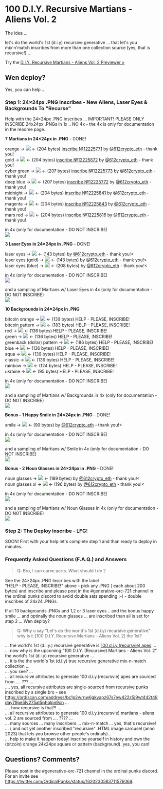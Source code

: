 # 100 D.I.Y. Recursive Martians - Aliens Vol. 2


The idea ...

let's do the world's 1st (d.i.y) recursive generative ...
that let's you mix'n'match inscribes from more than one collection source (yes, that is recursive!) ...

Try the [D.I.Y. Recursive Martians - Aliens Vol. 2 Previewer »](https://ordbase.github.io/generative-orc-721/diymartians)



## Wen deploy?

Yes, you can help ...

### Step 1:  24×24px .PNG Inscribes - New Aliens, Laser Eyes & Backgrounds To "Recurse"

Help with the 24×24px .PNG inscribes ...      IMPORTANT! PLEASE ONLY INSCRIBE 24x24px .PNGs in 1x .. NO 4x -  the 4x is only for documentation in the readme page.


**7 Martians in 24×24px in .PNG**   - DONE!

orange -> ![](i/orange.png)  <- (204 bytes)   [inscribe №12225771](https://www.ord.io/12225771)  by  [@612crypto_eth](https://twitter.com/612crypto_eth) - thank you!<br>
gold       ->   ![](i/gold.png)  <-  (204 bytes)  [inscribe №12225872](https://www.ord.io/12225872)  by [@612crypto_eth](https://twitter.com/612crypto_eth) - thank you!<br>
cyber green  ->  ![](i/cybergreen.png)  <-  (207 bytes)  [inscribe №12225773](https://www.ord.io/12225773) by  [@612crypto_eth](https://twitter.com/612crypto_eth) - thank you!<br>
deep blue   ->   ![](i/deepblue.png)  <- (207 bytes)    [inscribe №12225772](https://www.ord.io/12225772) by  [@612crypto_eth](https://twitter.com/612crypto_eth) - thank you!<br>
midnight   ->    ![](i/midnight.png)  <- (204 bytes)  [inscribe №12225841](https://www.ord.io/12225841) by [@612crypto_eth](https://twitter.com/612crypto_eth) - thank you!<br>
magenta    ->    ![](i/magenta.png)  <- (204 bytes)   [inscribe №12225843](https://www.ord.io/12225843)    by  [@612crypto_eth](https://twitter.com/612crypto_eth) - thank you!<br>
mars red -> ![](i/marsred.png)  <- (204 bytes)   [inscribe №12225816](https://www.ord.io/12225816) by [@612crypto_eth](https://twitter.com/612crypto_eth) - thank you!




in 4x  (only for documentation - DO NOT INSCRIBE)<br>
![](i/martians@4x.png)



**3 Laser Eyes in 24×24px in .PNG**   - DONE!

laser eyes -> ![](i/lasereyes.png)  <- (143 bytes) by  [@612crypto_eth](https://twitter.com/612crypto_eth) - thank you!<<br>
laser eyes (gold) ->  ![](i/lasereyes-gold.png)  <- (143 bytes) by  [@612crypto_eth](https://twitter.com/612crypto_eth) - thank you!<<br>
laser eyes (blue) ->  ![](i/lasereyes-blue.png)  <- (208 bytes) by  [@612crypto_eth](https://twitter.com/612crypto_eth) - thank you!<


in 4x  (only for documentation - DO NOT INSCRIBE)<br>
![](i/lasereyes@4x.png)

and a sampling of Martians w/ Laser Eyes in 4x  (only for documentation - DO NOT INSCRIBE)<br>
![](i/martians-lasereyes@4x.png)



**10 Backgrounds in 24×24px in .PNG**


bitcoin orange -> ![](i/background-bitcoin-orange.png)   <- (136 bytes) HELP - PLEASE, INSCRIBE!<br>
bitcoin pattern -> ![](i/background-bitcoin-pattern.png)  <- (183 bytes) HELP - PLEASE, INSCRIBE!<br>
red             -> ![](i/background-red.png)   <- (136 bytes) HELP - PLEASE, INSCRIBE!<br>
green           -> ![](i/background-green.png)  <- (136 bytes) HELP - PLEASE, INSCRIBE!<br>
greenback (dollar) pattern  -> ![](i/background-dollar-pattern.png)  <-  (186 bytes) HELP - PLEASE, INSCRIBE!<br>
blue  ->  ![](i/background-blue.png)  <- (136 bytes) HELP - PLEASE, INSCRIBE!<br>
aqua  ->  ![](i/background-aqua.png)  <- (136 bytes) HELP - PLEASE, INSCRIBE!<br>
classic -> ![](i/background-classic.png)  <- (136 bytes) HELP - PLEASE, INSCRIBE!<br>
rainbow  ->  ![](i/background-rainbow.png)  <- (124 bytes) HELP - PLEASE, INSCRIBE!<br>
ukraine  -> ![](i/background-ukraine.png)   <- (95 bytes) HELP - PLEASE, INSCRIBE!



in 4x  (only for documentation - DO NOT INSCRIBE)<br>
![](i/backgrounds@4x.png)

and a sampling of  Martians w/ Backgrounds in 4x (only for documentation - DO NOT INSCRIBE)<br>
![](i/martians-backgrounds@4x.png)





**Bonus - 1 Happy Smile in 24×24px in .PNG**  - DONE!

smile -> ![](i/smile.png)  <- (90 bytes) by  [@612crypto_eth](https://twitter.com/612crypto_eth) - thank you!<


in 4x (only for documentation - DO NOT INSCRIBE)<br>
![](i/smile@4x.png)

and a sampling of  Martians w/ Smile in 4x (only for documentation - DO NOT INSCRIBE)<br>
![](i/martians-smile@4x.png)


**Bonus -  2 Noun Glasses in 24×24px in .PNG**  - DONE!

noun glasses      -> ![](i/noun-glasses.png)   <- (189 bytes) by  [@612crypto_eth](https://twitter.com/612crypto_eth) - thank you!<<br>
noun glasses xl   ->  ![](i/noun-glasses_xl.png)  <- (196 bytes) by  [@612crypto_eth](https://twitter.com/612crypto_eth) - thank you!<


in 4x (only for documentation - DO NOT INSCRIBE)<br>
![](i/noun-glasses@4x.png)

and a sampling of Martians w/ Noun Glasses in 4x (only for documentation - DO NOT INSCRIBE)<br>
![](i/martians-noun@4x.png)





###  Step 2:   The Deploy Inscribe - LFG!

SOON!    First with your help let's complete step 1 and than ready to deploy in minutes.




###  Frequently Asked Questions (F.A.Q.) and Answers

> Q: Bro, I can carve parts. What should I do？

See the 24×24px .PNG Inscribes  with the label  
"HELP - PLEASE, INSCRIBE!"  above  - pick any .PNG ( each about 200 bytes) and inscribe
and please post in the #generative-orc-721 channel
in the ordinal punks discord   to avoid double sats spending ;-) - double inscribes of 24x24 .PNGs. 

If all 10 backgrounds .PNGs and 1,2 or 3 laser eyes .. and the bonus happy smile ... and optinally the noun glasses ... 
are inscribed than all is set for step 2 ... Wen deploy?


> Q: Why u say "Let's do the world's 1st (d.i.y) recursive generative"
> why is it [100 D.I.Y. Recursive Martians - Aliens Vol. 2] the 1st? 

... the world's 1st (d.i.y.) recursive generative is [100 d.i.y.(recursvie) apes](../diyapes) ...<br>
... now why is the upcoming "100 D.I.Y. (Recursive) Martians - Aliens Vol. 2"  the world's 1st (d.i.y) recursive generative ...<br> 
... it is the the world's 1st (d.i.y) true recursive generative mix-n-match collection ...<br>
... you see? ...<br>
...  all recursive attributes to generate  100 d.i.y.(recursvie) apes are sourced from .... ??? ...<br> 
.... yes, all recursive attributes are single-sourced from recursive punks  inscribed by a single bro - see <https://ordiscan.com/address/bc1p2wrnw6gkyapz67s7ew422z5j9wt442t48day79pe5lv275at5phqlpn9cn> ...<br> 
.... how recursive is that?! ...<br>
... all recursive attributes to generate  100 d.i.y.(recursvie) martians - aliens vol. 2  are sourced from .... ???? ...<br>
... many sources ... many inscribers ... mix-n-match ... yes, that's recursive! ... ( and not yet another inscribed "recursive" .HTML image carousel (anno 2023) that lets you browse other people's ordinals)...<br>
... help to  make it happen today!  inscribe yourself in history and own the (bitcoin) orange 24x24px square 
or pattern (background). yes, you can!



## Questions? Comments?

Please post in the #generative-orc-721 channel
in the ordinal punks discord.
For an invite
see <https://twitter.com/OrdinalPunks/status/1620230583711576068>.


